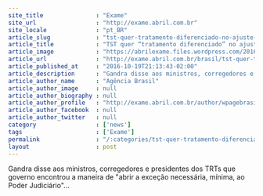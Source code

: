 ```yaml
---
site_title               : "Exame"
site_url                 : "http://exame.abril.com.br"
site_locale              : "pt_BR"
article_slug             : "tst-quer-tratamento-diferenciado-no-ajuste-fiscal"
article_title            : "TST quer “tratamento diferenciado” no ajuste fiscal"
article_image            : "https://abrilexame.files.wordpress.com/2016/09/size_960_16_9_tst-brasilia1.jpg?quality=70&strip=all&w=960"
article_url              : "http://exame.abril.com.br/brasil/tst-quer-tratamento-diferenciado-no-ajuste-fiscal/"
article_published_at     : "2016-10-19T21:13:43-02:00"
article_description      : "Gandra disse aos ministros, corregedores e presidentes dos TRTs que governo encontrou a maneira de 'abrir a exceção necessária, mínima, ao Poder Judiciário'..."
article_author_name      : "Agência Brasil"
article_author_image     : null
article_author_biography : null
article_author_profile   : "http://exame.abril.com.br/author/wpagebrasil/"
article_author_facebook  : null
article_author_twitter   : null
category                 : ['news']
tags                     : ['Exame']
permalink                : "/:categories/tst-quer-tratamento-diferenciado-no-ajuste-fiscal/"
layout                   : post
---
```


Gandra disse aos ministros, corregedores e presidentes dos TRTs que governo encontrou a maneira de "abrir a exceção necessária, mínima, ao Poder Judiciário"...
